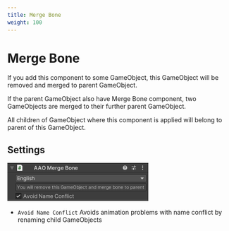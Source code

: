 ```yaml
---
title: Merge Bone
weight: 100
---
```


# Merge Bone

If you add this component to some GameObject, this GameObject will be removed and merged to parent GameObject.

If the parent GameObject also have Merge Bone component, two GameObjects are merged to their further parent GameObject.

All children of GameObject where this component is applied will belong to parent of this GameObject.

## Settings

![component.png](component.png)

- `Avoid Name Conflict` Avoids animation problems with name conflict by renaming child GameObjects
